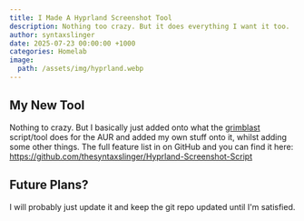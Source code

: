 ```yaml
---
title: I Made A Hyprland Screenshot Tool
description: Nothing too crazy. But it does everything I want it too.
author: syntaxslinger
date: 2025-07-23 00:00:00 +1000
categories: Homelab
image:
  path: /assets/img/hyprland.webp
---
```


## My New Tool
Nothing to crazy. But I basically just added onto what the [grimblast](https://github.com/hyprwm/contrib/tree/main/grimblast) script/tool does for the AUR and added my own stuff onto it, whilst adding some other things. The full feature list in on GitHub and you can find it here: https://github.com/thesyntaxslinger/Hyprland-Screenshot-Script

## Future Plans?
I will probably just update it and keep the git repo updated until I'm satisfied.

